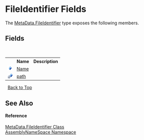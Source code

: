 # FileIdentifier Fields
 

The <a href="d1977a21-291f-230f-7b00-abec543ec9fd">MetaData.FileIdentifier</a> type exposes the following members.


## Fields
&nbsp;<table><tr><th></th><th>Name</th><th>Description</th></tr><tr><td>![Public field](media/pubfield.gif "Public field")</td><td><a href="a80e1a3d-da6a-80f6-cfdf-e4948075259e">Name</a></td><td /></tr><tr><td>![Private field](media/privfield.gif "Private field")</td><td><a href="7de3c1c2-319a-fbdd-bee9-0413b04a5ad9">path</a></td><td /></tr></table>&nbsp;
<a href="#fileidentifier-fields">Back to Top</a>

## See Also


#### Reference
<a href="d1977a21-291f-230f-7b00-abec543ec9fd">MetaData.FileIdentifier Class</a><br /><a href="6bcc80ef-5cfd-db5f-1eb2-7297d1c16397">AssemblyNameSpace Namespace</a><br />